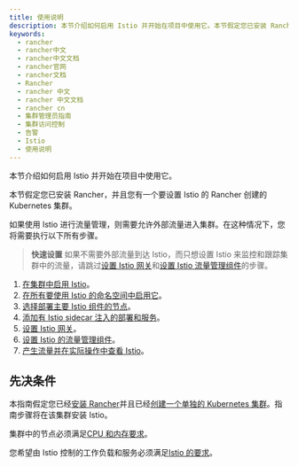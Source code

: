 ```yaml
---
title: 使用说明
description: 本节介绍如何启用 Istio 并开始在项目中使用它。本节假定您已安装 Rancher，并且您有一个要设置 Istio 的 Rancher 创建的 Kubernetes 集群。如果使用 Istio 进行流量管理，则需要允许外部流量进入集群。在这种情况下，您将需要执行以下所有步骤。
keywords:
  - rancher
  - rancher中文
  - rancher中文文档
  - rancher官网
  - rancher文档
  - Rancher
  - rancher 中文
  - rancher 中文文档
  - rancher cn
  - 集群管理员指南
  - 集群访问控制
  - 告警
  - Istio
  - 使用说明
---
```


本节介绍如何启用 Istio 并开始在项目中使用它。

本节假定您已安装 Rancher，并且您有一个要设置 Istio 的 Rancher 创建的 Kubernetes 集群。

如果使用 Istio 进行流量管理，则需要允许外部流量进入集群。在这种情况下，您将需要执行以下所有步骤。

> **快速设置** 如果不需要外部流量到达 Istio，而只想设置 Istio 来监控和跟踪集群中的流量，请跳过[设置 Istio 网关](/docs/rancher2/cluster-admin/tools/istio/setup/gateway/)和[设置 Istio 流量管理组件](/docs/rancher2/cluster-admin/tools/istio/setup/set-up-traffic-management/)的步骤。

1. [在集群中启用 Istio](/docs/rancher2/cluster-admin/tools/istio/setup/)。
1. [在所有要使用 Istio 的命名空间中启用它](/docs/rancher2/cluster-admin/tools/istio/setup/enable-istio-in-namespace/)。
1. [选择部署主要 Istio 组件的节点](/docs/rancher2/cluster-admin/tools/istio/setup/node-selectors/)。
1. [添加有 Istio sidecar 注入的部署和服务](/docs/rancher2/cluster-admin/tools/istio/setup/deploy-workloads/)。
1. [设置 Istio 网关](/docs/rancher2/cluster-admin/tools/istio/setup/gateway/)。
1. [设置 Istio 的流量管理组件](/docs/rancher2/cluster-admin/tools/istio/setup/set-up-traffic-management/)。
1. [产生流量并在实际操作中查看 Istio](/docs/rancher2/cluster-admin/tools/istio/setup/view-traffic/)。

## 先决条件

本指南假定您已经[安装 Rancher](/docs/rancher2/installation/)并且已经[创建一个单独的 Kubernetes 集群](/docs/rancher2/cluster-provisioning/)。指南步骤将在该集群安装 Istio。

集群中的节点必须满足[CPU 和内存要求](/docs/rancher2/cluster-admin/tools/istio/resources/)。

您希望由 Istio 控制的工作负载和服务必须满足[Istio 的要求](https://istio.io/docs/setup/additional-setup/requirements/)。
